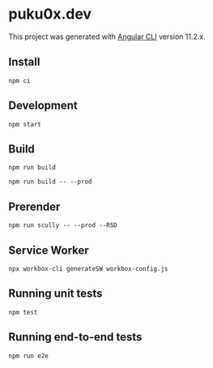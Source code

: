 # puku0x.dev

This project was generated with [Angular CLI](https://github.com/angular/angular-cli) version 11.2.x.

## Install

```
npm ci
```

## Development

```
npm start
```

## Build

```
npm run build
```

```
npm run build -- --prod
```

## Prerender

```
npm run scully -- --prod --RSD
```

## Service Worker

```
npx workbox-cli generateSW workbox-config.js
```

## Running unit tests

```
npm test
```

## Running end-to-end tests

```
npm run e2e
```
